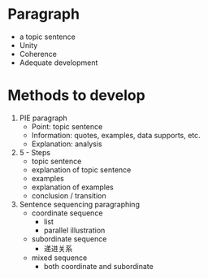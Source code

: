# Paragraph

+ a topic sentence
+ Unity
+ Coherence
+ Adequate development

# Methods to develop

1. PIE paragraph
   + Point: topic sentence
   + Information: quotes, examples, data supports, etc.
   + Explanation: analysis
2. 5 - Steps
   + topic sentence
   + explanation of topic sentence
   + examples
   + explanation of examples
   + conclusion / transition
3. Sentence sequencing paragraphing
   + coordinate sequence
     + list
     + parallel illustration
   + subordinate sequence
     + 递进关系
   + mixed sequence
     + both coordinate and subordinate